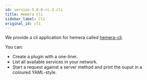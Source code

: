 ```yaml
---
id: version-5.0.0-rc.3-cli
title: Hemera cli
sidebar_label: Cli
original_id: cli
---
```


We provide a cli application for hemera called [hemera-cli](https://github.com/hemerajs/hemera-cli).

You can:

* Create a plugin with a one-liner.
* List all available services in your network.
* Start a request against a server method and print the ouput in a coloured YAML-style.

